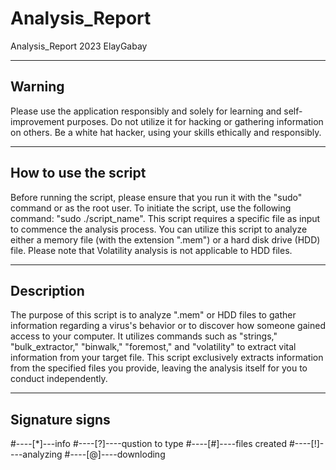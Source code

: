 # Analysis_Report

Analysis_Report
2023 ElayGabay 

---------------------
Warning
---------------------
Please use the application responsibly and solely for learning and self-improvement
purposes. Do not utilize it for hacking or gathering information on others. Be a white hat
hacker, using your skills ethically and responsibly.

------------------------
How to use the script
------------------------
Before running the script, please ensure that you run it with the "sudo" command or
as the root user. To initiate the script, use the following command: "sudo ./script_name".
This script requires a specific file as input to commence the analysis process.
You can utilize this script to analyze either a memory file (with the extension ".mem") or
a hard disk drive (HDD) file. 
Please note that Volatility analysis is not applicable to HDD files.

-------------------
Description
-------------------
The purpose of this script is to analyze ".mem" or HDD files
to gather information regarding a virus's behavior or to discover how someone gained access
to your computer. It utilizes commands such as "strings," "bulk_extractor," "binwalk," "foremost," and "volatility"
to extract vital information from your target file.
This script exclusively extracts information from the specified files
you provide, leaving the analysis itself for you to conduct independently.

---------------------
Signature signs
---------------------

#----[*]---info
#----[?]----qustion to type
#----[#]----files created
#----[!]----analyzing
#----[@]----downloding
